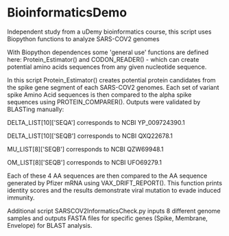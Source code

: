 # BioinformaticsDemo
Independent study from a uDemy bioinformatics course, this script uses Biopython functions to analyze SARS-COV2 genomes

With Biopython dependences some 'general use' functions are defined here: Protein_Estimator() and CODON_READER() - which can create potential amino acids sequences from any given nucleotide sequence.

In this script Protein_Estimator() creates potential protein candidates from the spike gene segment of each SARS-COV2 genomes. Each set of variant spike Amino Acid sequences is then compared to the alpha spike sequences using PROTEIN_COMPARER(). Outputs were validated by BLASTing manually:

DELTA_LIST[10]['SEQA'] corresponds to NCBI YP_009724390.1

DELTA_LIST[10]['SEQB'] corresponds to NCBI QXQ22678.1

MU_LIST[8]['SEQB'] corresponds to NCBI QZW69948.1

OM_LIST[8]['SEQB'] corresponds to NCBI UFO69279.1

Each of these 4 AA sequences are then compared to the AA sequence generated by Pfizer mRNA using VAX_DRIFT_REPORT(). This function prints identity scores and the results demonstrate viral mutation to evade induced immunity.

Additional script SARSCOV2InformaticsCheck.py inputs 8 different genome samples and outputs FASTA files for specific genes (Spike, Membrane, Envelope) for BLAST analysis.

